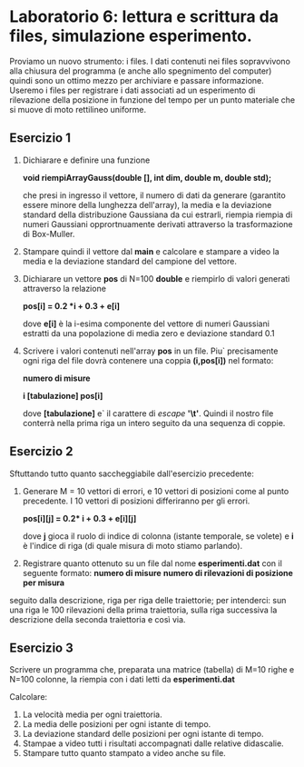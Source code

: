 # Laboratorio 6: lettura e scrittura da files, simulazione esperimento.

Proviamo un nuovo strumento: i files. I dati contenuti nei files sopravvivono alla chiusura del programma (e anche allo spegnimento del computer) quindi sono un ottimo mezzo per archiviare e passare informazione. Useremo i files per registrare i dati associati ad un esperimento di rilevazione della posizione in funzione del tempo per un punto materiale che  si muove di moto rettilineo uniforme.

## Esercizio 1


1.  Dichiarare e definire una funzione

	__void  riempiArrayGauss(double [], int dim, double m, double std);__


	che presi in ingresso il vettore, il numero di dati da generare (garantito 	 essere minore della lunghezza dell'array), la media e la deviazione standard della distribuzione Gaussiana da cui estrarli, riempia  riempia di numeri Gaussiani opprortnuamente derivati attraverso la trasformazione di Box-Muller.

1. Stampare quindi il vettore dal __main__ e calcolare e stampare a video la media e la deviazione standard del campione del vettore.

1. Dichiarare un vettore __pos__ di N=100 __double__ e riempirlo di valori generati attraverso la relazione

	__pos[i] = 0.2 *i + 0.3 + e[i]__
		
	dove __e[i]__ è la i-esima componente del vettore di numeri Gaussiani estratti da una popolazione di media zero e deviazione standard 0.1

1. Scrivere i valori contenuti nell'array __pos__ in un file. 
Piu` precisamente ogni riga del file dovrà contenere una coppia __(i,pos[i])__ nel formato:

	__numero di misure__
	
	__i [tabulazione] pos[i]__
	
	dove __[tabulazione]__ e` il carattere di _escape_  __'\t'__.
	Quindi il nostro file conterrà nella prima riga un intero  seguito da una sequenza di coppie.

## Esercizio 2

Sftuttando tutto quanto saccheggiabile dall'esercizio precedente:

1. Generare M = 10 vettori di errori, e 10 vettori di posizioni come al punto precedente. I 10 vettori di posizioni differiranno per gli errori.

	__pos[i][j] = 0.2* i + 0.3  + e[i][j]__

	dove __j__ gioca il ruolo di indice di colonna (istante temporale, se volete) e __i__ è  l'indice di riga (di quale misura di moto stiamo parlando).
	
2. Registrare quanto ottenuto su un file dal nome __esperimenti.dat__ con il seguente formato:
  	__numero di misure__
  	__numero di rilevazioni di posizione per misura__
  	
  seguito dalla descrizione, riga per riga delle traiettorie; per intenderci: sun una riga le 100 rilevazioni della prima traiettoria, sulla riga successiva la descrizione della seconda traiettoria e così via.
  
## Esercizio 3
Scrivere un programma che, preparata una matrice (tabella) di M=10 righe e N=100 colonne, la riempia con i dati letti da __esperimenti.dat__

Calcolare: 

1. La velocità  media per ogni traiettoria.
2. La media delle posizioni per ogni istante di tempo.
3. La deviazione standard delle posizioni per ogni istante di tempo.
4. Stampae a video tutti i risultati accompagnati dalle relative didascalie.
5. Stampare tutto quanto stampato a video anche su file.